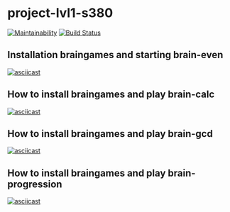 # project-lvl1-s380
[![Maintainability](https://api.codeclimate.com/v1/badges/28a883a48eb12dd4b328/maintainability)](https://codeclimate.com/github/snsin/project-lvl1-s380/maintainability) [![Build Status](https://travis-ci.org/snsin/project-lvl1-s380.svg?branch=master)](https://travis-ci.org/snsin/project-lvl1-s380)

## Installation braingames and starting brain-even
[![asciicast](https://asciinema.org/a/OrZ3MO9YX42AnUNxRq45pP4y6.svg)](https://asciinema.org/a/OrZ3MO9YX42AnUNxRq45pP4y6)

## How to install braingames and play brain-calc
[![asciicast](https://asciinema.org/a/a9ojRLixZ9hRcCOuzqBUgsyVV.svg)](https://asciinema.org/a/a9ojRLixZ9hRcCOuzqBUgsyVV)

## How to install braingames and play brain-gcd
[![asciicast](https://asciinema.org/a/oDkDrYj71bD32vQh9wnbEkVuE.svg)](https://asciinema.org/a/oDkDrYj71bD32vQh9wnbEkVuE)

## How to install braingames and play brain-progression
[![asciicast](https://asciinema.org/a/z84bL00FBKv7pAAeviJ0lGEFK.svg)](https://asciinema.org/a/z84bL00FBKv7pAAeviJ0lGEFK)